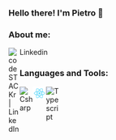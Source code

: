 ### Hello there! I'm Pietro 👋

### About me:

[<img align="left" alt="codeSTACKr | LinkedIn" width="22px" src="https://cdn-icons-png.flaticon.com/512/174/174857.png" />][linkedin] Linkedin
<br />

### Languages and Tools:

<img align="left" alt="Csharp" width="26px" src="https://static-00.iconduck.com/assets.00/c-sharp-c-icon-456x512-9sej0lrz.png" />
<img align="left" alt="React" width="26px" src="https://raw.githubusercontent.com/github/explore/80688e429a7d4ef2fca1e82350fe8e3517d3494d/topics/react/react.png" />
<img align="left" alt="Typescript" width="26px" src="https://miro.medium.com/max/816/1*mn6bOs7s6Qbao15PMNRyOA.png" />

<br />
<br />
<br />

[linkedin]: https://www.linkedin.com/in/pietro-borges-parri-183272205/

<!---
PietroParri/PietroParri is a ✨ special ✨ repository because its `README.md` (this file) appears on your GitHub profile.
You can click the Preview link to take a look at your changes.
--->
